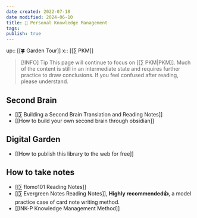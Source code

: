```yaml
---
date created: 2022-07-18
date modified: 2024-06-10
title: 🧀 Personal Knowledge Management
tags:
publish: true
---
```

up:: [[🍀 Garden Tour]]
x:: [[∑ PKM]]

>[!INFO] Tip
> This page will continue to focus on [[∑ PKM|PKM]]. Much of the content is still in an intermediate state and requires further practice to draw conclusions. If you feel confused after reading, please understand.

## Second Brain

- [[∑ Building a Second Brain Translation and Reading Notes]]
- [[How to build your own second brain through obsidian]]

## Digital Garden

- [[How to publish this library to the web for free]]

## How to take notes

- [[∑ flomo101 Reading Notes]]
- [[∑ Evergreen Notes Reading Notes]], **Highly recommended👍**, a model practice case of card note writing method.
- [[INK-P Knowledge Management Method]] 